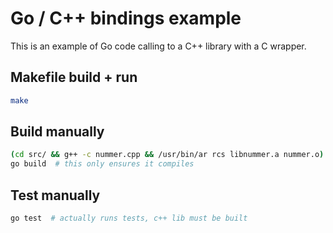 # Go / C++ bindings example

This is an example of Go code calling to a C++ library with a C wrapper.

## Makefile build + run

```sh
make
```

## Build manually

```sh
(cd src/ && g++ -c nummer.cpp && /usr/bin/ar rcs libnummer.a nummer.o)
go build  # this only ensures it compiles
```


## Test manually

```sh
go test  # actually runs tests, c++ lib must be built
```
